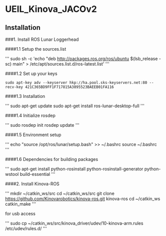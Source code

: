 # UEIL_Kinova_JACOv2

## Installation 

###1. Install ROS Lunar Loggerhead

####1.1 Setup the sources.list

'''
sudo sh -c 'echo "deb http://packages.ros.org/ros/ubuntu $(lsb_release -sc) main" > /etc/apt/sources.list.d/ros-latest.list'
'''

####1.2 Set up your keys

```
sudo apt-key adv --keyserver hkp://ha.pool.sks-keyservers.net:80 --recv-key 421C365BD9FF1F717815A3895523BAEEB01FA116
```

####1.3 Installation

'''
sudo apt-get update
sudo apt-get install ros-lunar-desktop-full
'''

####1.4 Initialize rosdep

'''
sudo rosdep init
rosdep update
'''

####1.5 Environment setup

'''
echo "source /opt/ros/lunar/setup.bash" >> ~/.bashrc
source ~/.bashrc
'''

####1.6 Dependencies for building packages

'''
sudo apt-get install python-rosinstall python-rosinstall-generator python-wstool build-essential
'''

####2. Install Kinova-ROS

'''
mkdir ~/catkin_ws/src
cd ~/catkin_ws/src
git clone https://github.com/Kinovarobotics/kinova-ros.git kinova-ros
cd ~/catkin_ws
catkin_make
'''

for usb access

'''
sudo cp ~/catkin_ws/src/kinova_driver/udev/10-kinova-arm.rules /etc/udev/rules.d/
'''



